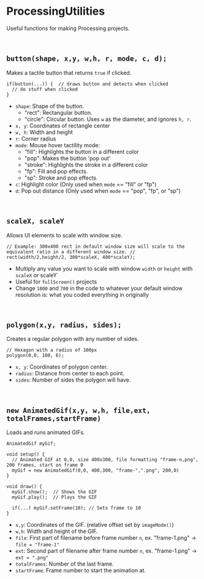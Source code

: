 # ProcessingUtilities
Useful functions for making Processing projects.

<br/>

`button(shape, x,y, w,h, r, mode, c, d);`
  -
Makes a tactile button that returns `true` if clicked.
```processing
if(button(...)) {  // draws button and detects when clicked
  // do stuff when clicked
}
```
- `shape`: Shape of the button.
  - "rect": Rectangular button.
  - "circle": Circular button. Uses `w` as the diameter, and ignores `h, r`.
- `x, y`: Coordinates of rectangle center
- `w, h`: Width and height
- `r`: Corner radius
- `mode`: Mouse hover tactility mode:
  - "fill": Highlights the button in a different color
  - "pop": Makes the button 'pop out'
  - "stroke": Highlights the stroke in a different color
  - "fp": Fill and pop effects.
  - "sp": Stroke and pop effects.
- `c`: Highlight color (Only used when `mode` == "fill" or "fp")
- `d`: Pop out distance (Only used when `mode` == "pop", "fp", or "sp")

<br/>

`scaleX, scaleY`
 -
Allows UI elements to scale with window size.
```processing
// Example: 300x400 rect in default window size will scale to the equivalent ratio in a different window size. //
rect(width/2,height/2, 300*scaleX, 400*scaleY);  
```
- Multiply any value you want to scale with window `width` or `height` with `scaleX` or scaleY`
- Useful for `fullScreen()` projects
- Change `1000` and `700` in the code to whatever your default window resolution is: what you coded everything in originally

<br/>

`polygon(x,y, radius, sides);`
 -
 Creates a regular polygon with any number of sides.
 ```processing
 // Hexagon with a radius of 100px
 polygon(0,0, 100, 6);
 ```
 - `x, y`: Coordinates of polygon center.
 - `radius`: Distance from center to each point.
 - `sides`: Number of sides the polygon will have.

<br/>

`new AnimatedGif(x,y, w,h, file,ext, totalFrames,startFrame)`
 -
 Loads and runs animated GIFs.
```processing 
AnimatedGif myGif;

void setup() {
  // Animated GIF at 0,0, size 400x300, file formatting "frame-n,png", 200 frames, start on frame 0
  myGif = new AnimatedGif(0,0, 400,300, "frame-",".png", 200,0)
}

void draw() {
  myGif.show();  // Shows the GIF
  myGif.play();  // Plays the GIF
  
  if(...) myGif.setFrame(10); // Sets frame to 10 
}
```
- `x,y`: Coordinates of the GIF. (relative offset set by `imageMode()`)
- `w,h`: Width and height of the GIF.
- `file`: First part of filename before frame number `n`, ex. "frame-1.png" -> `file = "frame-1"`
- `ext`: Second part of filename after frame number `n`, ex. "frame-1.png" -> `ext = ".png"`
- `totalFrames`: Number of the last frame.
- `startFrame`: Frame number to start the animation at.
